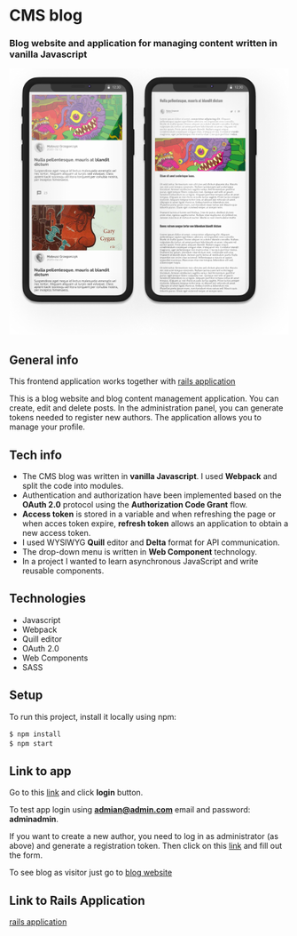 # CMS blog

### Blog website and application for managing content written in vanilla Javascript

![Logo](work_2.png)

## General info

This frontend application works together with
[rails application](https://github.com/michalgrzegor/cms-blog)

This is a blog website and blog content management application. You can create, edit and delete
posts. In the administration panel, you can generate tokens needed to register new authors. The
application allows you to manage your profile.

## Tech info

- The CMS blog was written in **vanilla Javascript**. I used **Webpack** and split the code into
  modules.
- Authentication and authorization have been implemented based on the **OAuth 2.0** protocol using
  the **Authorization Code Grant** flow.
- **Access token** is stored in a variable and when refreshing the page or when acces token expire,
  **refresh token** allows an application to obtain a new access token.
- I used WYSIWYG **Quill** editor and **Delta** format for API communication.
- The drop-down menu is written in **Web Component** technology.
- In a project I wanted to learn asynchronous JavaScript and write reusable components.

## Technologies

- Javascript
- Webpack
- Quill editor
- OAuth 2.0
- Web Components
- SASS

## Setup

To run this project, install it locally using npm:

```sh
$ npm install
$ npm start
```

## Link to app

Go to this [link](https://musing-ramanujan-8002a4.netlify.app/auth) and click **login** button.

To test app login using **admian@admin.com** email and password: **adminadmin**.

If you want to create a new author, you need to log in as administrator (as above) and generate a
registration token. Then click on this [link](https://musing-ramanujan-8002a4.netlify.app/auth) and
fill out the form.

To see blog as visitor just go to [blog website](https://musing-ramanujan-8002a4.netlify.app/auth)

## Link to Rails Application

[rails application](https://github.com/michalgrzegor/cms-blog)
